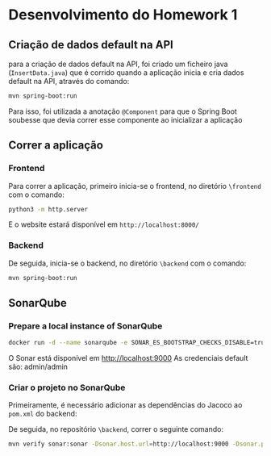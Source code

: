 # Desenvolvimento do Homework 1

## Criação de dados default na API

para a criação de dados default na API, foi criado um ficheiro java (`InsertData.java`) que é corrido quando a aplicação inicia e cria dados default na API, através do comando:
```bash
mvn spring-boot:run
```
Para isso, foi utilizada a anotação `@Component` para que o Spring Boot soubesse que devia correr esse componente ao inicializar a aplicação 

## Correr a aplicação

### Frontend
Para correr a aplicação, primeiro inicia-se o frontend, no diretório `\frontend` com o comando:
```bash
python3 -m http.server
```
E o website estará disponível em `http://localhost:8000/`

### Backend
De seguida, inicia-se o backend, no diretório `\backend` com o comando:
```bash
mvn spring-boot:run
```

## SonarQube

### Prepare a local instance of SonarQube
```bash
docker run -d --name sonarqube -e SONAR_ES_BOOTSTRAP_CHECKS_DISABLE=true -p 9000:9000 sonarqube:latest
```

O Sonar está disponível em [http://localhost:9000](http://localhost:9000)
As credenciais default são: admin/admin

### Criar o projeto no SonarQube

Primeiramente, é necessário adicionar as dependências do Jacoco ao `pom.xml` do backend:

De seguida, no repositório `\backend`, correr o seguinte comando:
```bash
mvn verify sonar:sonar -Dsonar.host.url=http://localhost:9000 -Dsonar.projectKey=homework-tqs -Dsonar.login=admin -Dsonar.password=tqsHW
```
